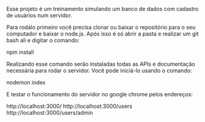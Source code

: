 Esse projeto é um treinamento simulando um banco de dados com cadastro de usuários num servidor.

Para rodálo primeiro você precisa clonar ou baixar o repositório para o seu computador e baixar o node.js. 
Após isso é só abrir a pasta e realizar um git bash ali e digitar o comando:

npm install

Realizando esse comando serão instaladas todas as APIs e documentação necessária para rodar o servidor.
Você pode iniciá-lo usando o comando:

nodemon index

E testar o funcionamento do servidor no google chrome pelos endereços:

http://localhost:3000/
http://localhost:3000/users
http://localhost:3000/users/admin
